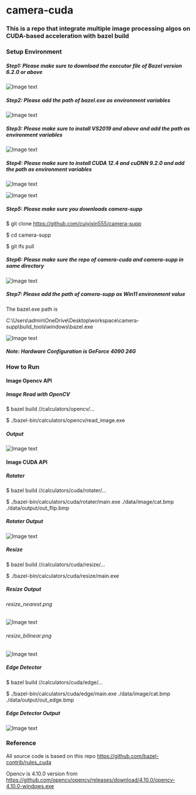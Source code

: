 # camera-cuda 

### This is a repo that integrate multiple image processing algos on CUDA-based acceleration with bazel build

### Setup Environment

##### Step1: Please make sure to download the executor file of Bazel version 6.2.0 or above

![Image text](https://github.com/cuiyixin555/camera-cuda/blob/master/assets/bazel.jpg)

##### Step2: Please add the path of bazel.exe as environment variables

![Image text](https://github.com/cuiyixin555/camera-cuda/blob/master/assets/env.jpg)

##### Step3: Please make sure to install VS2019 and above and add the path as environment variables

![Image text](https://github.com/cuiyixin555/camera-cuda/blob/master/assets/vs2019_env.jpg)

##### Step4: Please make sure to install CUDA 12.4 and cuDNN 9.2.0 and add the path as environment variables

![Image text](https://github.com/cuiyixin555/camera-cuda/blob/master/assets/cuda_env1.jpg)

![Image text](https://github.com/cuiyixin555/camera-cuda/blob/master/assets/cuda_env2.jpg)

##### Step5: Please make sure you downloads camera-supp 

$ git clone https://github.com/cuiyixin555/camera-supp

$ cd camera-supp

$ git lfs pull

##### Step6: Please make sure the repo of camera-cuda and camera-supp in same directory

![Image text](https://github.com/cuiyixin555/camera-cuda/blob/master/assets/path_env.jpg)

##### Step7: Please add the path of camera-supp as Win11 environment value

The bazel.exe path is 

C:\\Users\\admin\\OneDrive\\Desktop\\workspace\\camera-supp\\build_tools\\windows\\bazel.exe

![Image text](https://github.com/cuiyixin555/camera-cuda/blob/master/assets/supp_env1.jpg)

##### Note: Hardware Configuration is GeForce 4090 24G

### How to Run

#### Image Opencv API

##### Image Read with OpenCV

$ bazel build //calculators/opencv/...

$ ./bazel-bin/calculators/opencv/read_image.exe

##### Output

![Image text](https://github.com/cuiyixin555/camera-cuda/blob/master/assets/opencv_imread.png)

#### Image CUDA API

##### Rotater

$ bazel build //calculators/cuda/rotater/...  

$ ./bazel-bin/calculators/cuda/rotater/main.exe ./data/image/cat.bmp ./data/output/out_flip.bmp

##### Rotater Output

![Image text](https://github.com/cuiyixin555/camera-cuda/blob/master/data/output/out_flip.bmp)

##### Resize

$ bazel build //calculators/cuda/resize/...

$ ./bazel-bin/calculators/cuda/resize/main.exe

##### Resize Output

###### resize_nearest.png

![Image text](https://github.com/cuiyixin555/camera-cuda/blob/master/data/output/resize_nearest.png)

###### resize_bilinear.png

![Image text](https://github.com/cuiyixin555/camera-cuda/blob/master/data/output/resize_bilinear.png)

##### Edge Detector

$ bazel build //calculators/cuda/edge/...

$ ./bazel-bin/calculators/cuda/edge/main.exe ./data/image/cat.bmp ./data/output/out_edge.bmp

##### Edge Detector Output

![Image text](https://github.com/cuiyixin555/camera-cuda/blob/master/data/output/out_edge.bmp)

### Reference
All source code is based on this repo https://github.com/bazel-contrib/rules_cuda 

Opencv is 4.10.0 version from https://github.com/opencv/opencv/releases/download/4.10.0/opencv-4.10.0-windows.exe